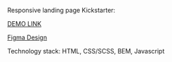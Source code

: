 Responsive landing page Kickstarter:

[DEMO LINK](https://twoandmore.github.io/Kickstarter-landing/)

[Figma Design](https://www.figma.com/file/Ujp7bCFuvuJlkn8TSbQPSZ/Kickstarter_FE-students?node-id=19655%3A32)

Technology stack: HTML, CSS/SCSS, BEM, Javascript
